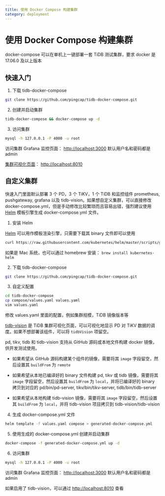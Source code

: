 ```yaml
---
title: 使用 Docker Compose 构建集群
category: deployment
---
```


# 使用 Docker Compose 构建集群

docker-compose 可以在单机上一键部署一套 TiDB 测试集群，要求 docker 是 17.06.0 及以上版本

## 快速入门

1. 下载 tidb-docker-compose

  ```bash
  git clone https://github.com/pingcap/tidb-docker-compose.git
  ```

2. 创建并启动集群

  ```bash
  tidb-docker-compose && docker-compose up -d
  ```

3. 访问集群

  ```bash
  mysql -h 127.0.0.1 -P 4000 -u root
  ```

  访问集群 Grafana 监控页面： <http://localhost:3000> 默认用户名和密码都是 admin

  [集群可视化页面](https://github.com/tidb-vision)： <http://localhost:8010>

## 自定义集群

快速入门里面默认部署 3 个 PD，3 个 TiKV，1 个 TiDB 和监控组件 prometheus, pushgateway, grafana 以及 tidb-vision。如果想自定义集群，可以直接修改 docker-compose.yml，但是手动修改比较繁琐而且容易出错，强烈建议使用 [Helm](https://helm.sh) 模板引擎生成 docker-compose.yml 文件。

1. 安装 Helm

  [Helm](https://helm.sh) 可以用作模板渲染引擎，只需要下载其 binary 文件即可以使用

  ```bash
  curl https://raw.githubusercontent.com/kubernetes/helm/master/scripts/get | bash
  ```

  如果是 Mac 系统，也可以通过 homebrew 安装： `brew install kubernetes-helm`

2. 下载 tidb-docker-compose

  ```bash
  git clone https://github.com/pingcap/tidb-docker-compose.git
  ```

3. 自定义配置

  ```bash
  cd tidb-docker-compose
  cp compose/values.yaml values.yaml
  vim values.yaml
  ```

  修改 values.yaml 里面的配置，例如集群规模，TiDB 镜像版本等

  [tidb-vision](https://github.com/pingcap/tidb-vision) 是 TiDB 集群可视化页面，可以可视化地显示 PD 对 TiKV 数据的调度。如果不想部署该组件，可以将 `tidbVision` 项留空。

  pd, tikv, tidb 和 tidb-vision 支持从 GitHub 源码或本地文件构建 docker 镜像，供开发测试使用。

  - 如果希望从 GitHub 源码构建某个组件的镜像，需要将其 `image` 字段留空，然后设置其 `buildFrom` 为 `remote`

  - 如果希望从本地已编译好的 binary 文件构建 pd, tikv 或 tidb 镜像，需要将其 `image` 字段留空，然后设置其 `buildFrom` 为 `local`，并将已编译好的 binary 拷贝到对应的 pd/bin/pd-server, tikv/bin/tikv-server, tidb/bin/tidb-server

  - 如果希望从本地构建 tidb-vision 镜像，需要将其 `image` 字段留空，然后设置其 `buildFrom` 为 `local`，并将 tidb-vision 项目拷贝到 tidb-vision/tidb-vision

4. 生成 docker-compose.yml 文件

  ```bash
  helm template -f values.yaml compose > generated-docker-compose.yml
  ```

5. 使用生成的 docker-compose.yml 创建并启动集群

  ```bash
  docker-compose -f generated-docker-compose.yml up -d
  ```

6. 访问集群

  ```bash
  mysql -h 127.0.0.1 -P 4000 -u root
  ```

  访问集群 Grafana 监控页面： <http://localhost:3000> 默认用户名和密码都是 admin

  如果启用了 tidb-vision，可以通过 <http://localhost:8010> 查看
